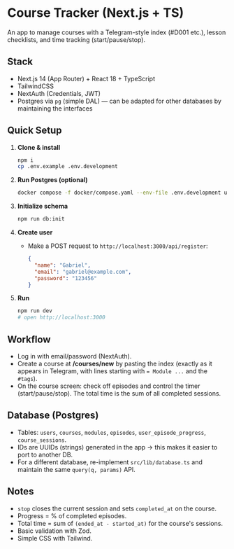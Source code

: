 # Course Tracker (Next.js + TS)

An app to manage courses with a Telegram-style index (#D001 etc.), lesson checklists, and time tracking (start/pause/stop).

## Stack

- Next.js 14 (App Router) + React 18 + TypeScript
- TailwindCSS
- NextAuth (Credentials, JWT)
- Postgres via `pg` (simple DAL) — can be adapted for other databases by maintaining the interfaces

## Quick Setup

1.  **Clone & install**

    ```bash
    npm i
    cp .env.example .env.development
    ```

2.  **Run Postgres (optional)**

    ```bash
    docker compose -f docker/compose.yaml --env-file .env.development up -d
    ```

3.  **Initialize schema**

    ```bash
    npm run db:init
    ```

4.  **Create user**

    - Make a POST request to `http://localhost:3000/api/register`:
      ```json
      {
        "name": "Gabriel",
        "email": "gabriel@example.com",
        "password": "123456"
      }
      ```

5.  **Run**
    ```bash
    npm run dev
    # open http://localhost:3000
    ```

## Workflow

- Log in with email/password (NextAuth).
- Create a course at **/courses/new** by pasting the index (exactly as it appears in Telegram, with lines starting with `= Module ...` and the `#tags`).
- On the course screen: check off episodes and control the timer (start/pause/stop). The total time is the sum of all completed sessions.

## Database (Postgres)

- Tables: `users`, `courses`, `modules`, `episodes`, `user_episode_progress`, `course_sessions`.
- IDs are UUIDs (strings) generated in the app → this makes it easier to port to another DB.
- For a different database, re-implement `src/lib/database.ts` and maintain the same `query(q, params)` API.

## Notes

- `stop` closes the current session and sets `completed_at` on the course.
- Progress = % of completed episodes.
- Total time = sum of `(ended_at - started_at)` for the course's sessions.
- Basic validation with Zod.
- Simple CSS with Tailwind.
